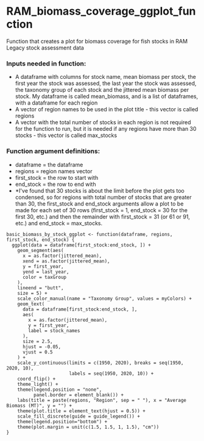 # RAM_biomass_coverage_ggplot_function
Function that creates a plot for biomass coverage for fish stocks in RAM Legacy stock assessment data

### Inputs needed in function: 
- A dataframe with columns for stock name, mean biomass per stock, the first year the stock was assessed, the last year the  stock was assessed, the taxonomy group of each stock and the jittered mean biomass per stock. My dataframe is called mean_biomass, and is a list of dataframes, with a dataframe for each region
- A vector of region names to be used in the plot title - this vector is called regions
- A vector with the total number of stocks in each region is not required for the function to run, but it is needed if any regions have more than 30 stocks - this vector is called max_stocks

### Function argument definitions:
- dataframe = the dataframe
- regions = region names vector
- first_stock = the row to start with
- end_stock = the row to end with
- *I've found that 30 stocks is about the limit before the plot gets too condensed, so for regions with total number of stocks that are greater than 30, the first_stock and end_stock arguments allow a plot to be made for each set of 30 rows (first_stock = 1, end_stock = 30 for the first 30, etc.) and then the remainder with first_stock = 31 (or 61 or 91, etc.) and end_stock = max_stocks.

``` {r}
basic_biomass_by_stock_ggplot <- function(dataframe, regions, first_stock, end_stock) {
  ggplot(data = dataframe[first_stock:end_stock, ]) +
    geom_segment(aes( 
      x = as.factor(jittered_mean),
      xend = as.factor(jittered_mean),
      y = first_year,
      yend = last_year,
      color = taxGroup
    ), 
    lineend = "butt",
    size = 5) +
    scale_color_manual(name = "Taxonomy Group", values = myColors) +
    geom_text(
      data = dataframe[first_stock:end_stock, ],
      aes(
        x = as.factor(jittered_mean),
        y = first_year,
        label = stock_names
      ),
      size = 2.5,
      hjust = -0.05,
      vjust = 0.5
    ) +
    scale_y_continuous(limits = c(1950, 2020), breaks = seq(1950, 2020, 10), 
                       labels = seq(1950, 2020, 10)) +
    coord_flip() +
    theme_light() +
    theme(legend.position = "none",  
          panel.border = element_blank()) +
    labs(title = paste(regions, "Region", sep = " "), x = "Average Biomass (MT)", y = "") +
    theme(plot.title = element_text(hjust = 0.5)) +
    scale_fill_discrete(guide = guide_legend()) +
    theme(legend.position="bottom") +
    theme(plot.margin = unit(c(1.5, 1.5, 1, 1.5), "cm"))
}
```


